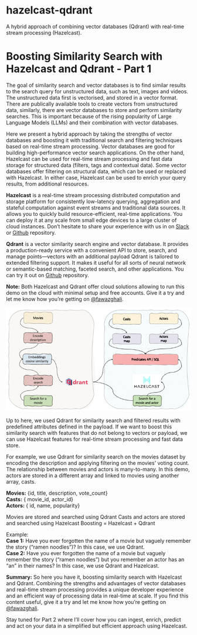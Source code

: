 # hazelcast-qdrant
A hybrid approach of combining vector databases (Qdrant) with real-time stream processing (Hazelcast). 

# Boosting Similarity Search with Hazelcast and Qdrant - Part 1

The goal of similarity search and vector databases is to find similar results to the search query for unstructured data, such as text, images and videos. The unstructured data first is vectorised, and stored in a vector format. There are publically available tools to create vectors from unstructured data, similarly, there are vector databases to store and perform similarity searches. This is important because of the rising popularity of Large Language Models (LLMs) and their combination with vector databases.

Here we present a hybrid approach by taking the strengths of vector databases and boosting it with traditional search and filtering techniques based on real-time stream processing. Vector databases are good for building high-performance vector search applications. On the other hand, Hazelcast can be used for real-time stream processing and fast data storage for structured data (filters, tags and contextual data). Some vector databases offer filtering on structural data, which can be used or replaced with Hazelcast. In either case, Hazelcast can be used to enrich your query results, from additional resources.

<b>Hazelcast</b> is a real-time stream processing distributed computation and storage platform for consistently low-latency querying, aggregation and stateful computation against event streams and traditional data sources. It allows you to quickly build resource-efficient, real-time applications. You can deploy it at any scale from small edge devices to a large cluster of cloud instances. Don’t hesitate to share your experience with us in on <a href="https://slack.hazelcast.com/">Slack</a> or <a href="https://github.com/hazelcast">Github</a> repository. 

<b>Qdrant</b> is a vector similarity search engine and vector database. It provides a production-ready service with a convenient API to store, search, and manage points—vectors with an additional payload Qdrant is tailored to extended filtering support. It makes it useful for all sorts of neural network or semantic-based matching, faceted search, and other applications. You can try it out on <a href="https://github.com/qdrant/qdrant">Github</a> repository. 

<b>Note:</b> Both Hazelcast and Qdrant offer cloud solutions allowing to run this demo on the cloud with minimal setup and free accounts. Give it a try and let me know how you’re getting on <a href="https://www.linkedin.com/in/fawazghali/">@fawazghali</a>.

<img src="Hazelcast_Qdrant.png"/>

Up to here, we used Qdrant for similarity search and filtered results with predefined attributes defined in the payload. If we want to boost this similarity search with features that do not belong to vectors or payload, we can use Hazelcast features for real-time stream processing and fast data store.  

For example, we use Qdrant for similarity search on the movies dataset by encoding the description and applying filtering on the movies' voting count. The relationship between movies and actors is many-to-many. In this demo, actors are stored in a different array and linked to movies using another array, casts.

<B>Movies:</B> {id, title, description, vote_count}<BR>
<B>Casts:</B> { movie_id, actor_id}<BR>
<B>Actors:</B> { id, name, popularity}

Movies are stored and searched using Qdrant
Casts and actors are stored and searched using Hazelcast
Boosting = Hazelcast + Qdrant

Example:<BR>
<b>Case 1:</b> Have you ever forgotten the name of a movie but vaguely remember the story (“ramen noodles”)? In this case, we use Qdrant.<BR>
<b>Case 2:</b> Have you ever forgotten the name of a movie but vaguely remember the story (“ramen noodles”) but you remember an actor has an “an” in their names? In this case, we use Qdrant and Hazelcast.

<b>Summary:</b>
So here you have it, boosting similarity search with Hazelcast and Qdrant. Combining the strengths and advantages of vector databases and real-time stream processing provides a unique developer experience and an efficient way of processing data in real-time at scale. If you find this content useful, give it a try and let me know how you’re getting on <a href="https://www.linkedin.com/in/fawazghali/">@fawazghali</a>. 

Stay tuned for Part 2 where I’ll cover how you can ingest, enrich, predict and act on your data in a simplified but efficient approach using Hazelcast.
